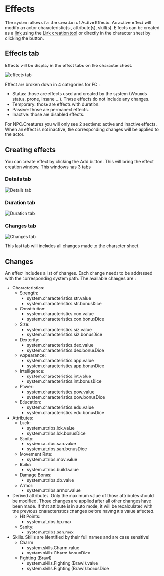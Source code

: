 # Effects

The system allows for the creation of Active Effects.
An active effect will modify an actor characteristic(s), attribute(s), skill(s).
Effects can be created as a [link](links.md) using the [Link creation tool](link_creation_window.md) or directly in the character sheet by clicking the  button.

## Effects tab

Effects will be display in the effect tabs on the character sheet.

![effects tab](../../assets/manual/effects/effects-tab.webp)

Effect are broken down in 4 categories for PC :

- Status: those are effects used and created by the system (Wounds status, prone, insane ...). Those effects do not include any changes.
- Temporary: those are effects with duration.
- Passive: those are permanent effects.
- Inactive: those are disabled effects.

For NPC/Creatures you will only see 2 sections: active and inactive effects.
When an effect is not inactive, the corresponding changes will be applied to the actor.

## Creating effects

You can create effect by clicking the Add button.
This will bring the effect creation window.
This windows has 3 tabs

### Details tab

![Details tab](../../assets/manual/effects/details-tab.webp)

### Duration tab

![Duration tab](../../assets/manual/effects/duration-tab.webp)

### Changes tab

![Changes tab](../../assets/manual/effects/changes-tab.webp)

This last tab will includes all changes made to the character sheet.

## Changes

An effect includes a list of changes. Each change needs to be addressed with the corresponding system path.
The available changes are :

- Characteristics:
  - Strength:
    - system.characteristics.str.value
    - system.characteristics.str.bonusDice
  - Constitution:
    - system.characteristics.con.value
    - system.characteristics.con.bonusDice
  - Size:
    - system.characteristics.siz.value
    - system.characteristics.siz.bonusDice
  - Dexterity:
    - system.characteristics.dex.value
    - system.characteristics.dex.bonusDice
  - Appearance:
    - system.characteristics.app.value
    - system.characteristics.app.bonusDice
  - Intelligence:
    - system.characteristics.int.value
    - system.characteristics.int.bonusDice
  - Power:
    - system.characteristics.pow.value
    - system.characteristics.pow.bonusDice
  - Education:
    - system.characteristics.edu.value
    - system.characteristics.edu.bonusDice
- Attributes:
  - Luck:
    - system.attribs.lck.value
    - system.attribs.lck.bonusDice
  - Sanity:
    - system.attribs.san.value
    - system.attribs.san.bonusDice
  - Movement Rate:
    - system.attribs.mov.value
  - Build:
    - system.attribs.build.value
  - Damage Bonus:
    - system.attribs.db.value
  - Armor:
    - system.attribs.armor.value
- Derived attributes. Only the maximum value of those attributes should be modified. Those changes are applied after all other changes have been made. If that attibute is in auto mode, it will be recalculated with the previous characteristics changes before having it's value affected.
  - Hit Points:
    - system.attribs.hp.max
  - Sanity:
    - system.attribs.san.max
- Skills. Skills are identified by their full names and are case sensitive!
  - Charm
    - system.skills.Charm.value
    - system.skills.Charm.bonusDice
  - Fighting (Brawl)
    - system.skills.Fighting (Brawl).value
    - system.skills.Fighting (Brawl).bonusDice
